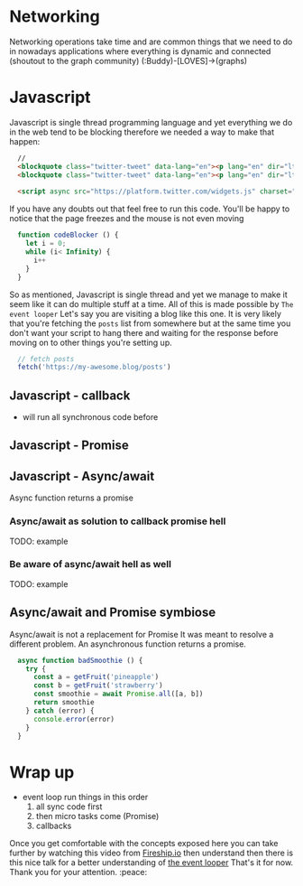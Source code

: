 # Networking 
Networking operations take time and are common things that we need to do in nowadays applications where everything is dynamic and connected (shoutout to the graph community) 
(:Buddy)-[LOVES]->(graphs)

# Javascript
Javascript is single thread programming language and yet everything we do in the web tend to be blocking therefore we needed a way to make that happen: 
```html
  // 
  <blockquote class="twitter-tweet" data-lang="en"><p lang="en" dir="ltr"><a href="https://twitter.com/hashtag/JS?src=hash&amp;ref_src=twsrc%5Etfw">#JS</a> is called a &quot;high-level single-threaded, garbage-collected, interpreted (or just-in-time compiled),  prototype-based, multi-paradigm, dynamic language with a non-blocking event loop&quot;<br><br>thanks to <a href="https://t.co/TP7crsSdPA">https://t.co/TP7crsSdPA</a></p>&mdash; Buddy Prime (@babacarcissedia) <a href="https://twitter.com/babacarcissedia/status/1146362361558786048?ref_src=twsrc%5Etfw">July 3, 2019</a></blockquote>
  <blockquote class="twitter-tweet" data-lang="en"><p lang="en" dir="ltr">For those who did not understand the event loop, here&#39;s an oversimplification:<a href="https://twitter.com/hashtag/Javascript?src=hash&amp;ref_src=twsrc%5Etfw">#Javascript</a> will run tasks in this order:<br>- synchonous code first<br>- Micro task queue (e.g Promise)<br>- async task callback task queue (e.g setTimeout)</p>&mdash; Buddy Prime (@babacarcissedia) <a href="https://twitter.com/babacarcissedia/status/1146362363102277633?ref_src=twsrc%5Etfw">July 3, 2019</a></blockquote>
  
  <script async src="https://platform.twitter.com/widgets.js" charset="utf-8"></script>
```

If you have any doubts out that feel free to run this code. You'll be happy to notice that the page freezes and the mouse is not even moving
```js
  function codeBlocker () {
    let i = 0;
    while (i< Infinity) {
      i++
    }
  }
```

So as mentioned, Javascript is single thread and yet we manage to make it seem like it can do multiple stuff at a time. All of this is made possible by `The event looper`
Let's say you are visiting a blog like this one. It is very likely that you're fetching the `posts` list from somewhere but at the same time you don't want your script to hang there and waiting for the response before moving on to other things you're setting up.
```js
  // fetch posts
  fetch('https://my-awesome.blog/posts')
```
## Javascript - callback
- will run all synchronous code before 

## Javascript - Promise

## Javascript - Async/await
Async function returns a promise
### Async/await as solution to callback promise hell
TODO: example
### Be aware of async/await hell as well
TODO: example

## Async/await and Promise symbiose
Async/await is not a replacement for Promise It was meant to resolve a different problem. An asynchronous function returns a promise.

```js
  async function badSmoothie () {
    try {
      const a = getFruit('pineapple')
      const b = getFruit('strawberry')
      const smoothie = await Promise.all([a, b])
      return smoothie
    } catch (error) {
      console.error(error)
    }
  }
```

# Wrap up
- event loop run things in this order
  1. all sync code first
  1. then micro tasks come (Promise)
  1. callbacks

Once you get comfortable with the concepts exposed here you can take further by watching this video from [Fireship.io](https://www.youtube.com/watch?v=vn3tm0quoqE) then understand then there is this nice talk for a better understanding of [the event looper](https://youtu.be/cCOL7MC4Pl0)
That's it for now. Thank you for your attention. :peace:
